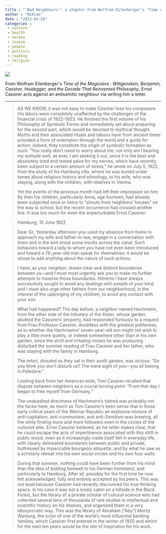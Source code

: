 ```yaml
---
title : "‘Bad Neighbours’: a chapter from Wolfram Eilenberger’s ‘Time of the Magicians’"
author : "Niklas"
date : "2021-01-26"
categories : 
 - culture
 - health
 - heroes
 - insane
 - people
 - politics
 - reading
 - religion
---
```


![](https://niklasblog.com/wp-content/magicians.jpeg)

From Wolfram Eilenberger's _Time of the Magicians : Wittgenstein, Benjamin, Cassirer, Heidegger, and the Decade That Reinvented Philosophy_, Ernst Cassirer acts against an antisemitic neighbour via writing him a letter.

* * *

> AS WE KNOW, it was not easy to make Cassirer lose his composure. His labors were completely unaffected by the challenges of the financial crisis of 1922–1923. He finished the first volume of his Philosophy of Symbolic Forms and immediately set about preparing for the second part, which would be devoted to mythical thought. Myths and their associated rituals and taboos have from ancient times provided a form of orientation through the world and a guide for action; indeed, they constitute the origin of symbolic formation as such. “You really don’t need to worry about me: not only am I bearing my solitude well, as ever, I am seeking it out, since it is the best and absolutely tried and tested salve for my nerves, which have recently been subject to a certain amount of stress,” he wrote on July 5, 1922, from the study of his Hamburg villa, where he was buried under tomes about religious history and ethnology, to his wife, who was staying, along with the children, with relatives in Vienna.  
>   
> Yet the events of the previous month had left their impression on him. By then his children, particularly Anna, age fourteen, had already been subjected once or twice to “shouts from neighbors’ houses” on the way to school, but the recent occurrence had crossed another line. It was too much for even the imperturbable Ernst Cassirer:

> _Hamburg, 10 June 1922_
> 
> Dear Sir, Yesterday afternoon you used my absence from home to approach my wife and father-in-law, engage in a conversation with them and in the end shout some insults across the canal. Such behaviors toward a lady to whom you have not even been introduced and toward a 76-year-old man speak for themselves: it would be otiose to add anything about the nature of such actions.  
>   
> I have, as your neighbor, drawn clear and distinct boundaries between us—and I must most urgently ask you to make no further attempts to traverse those boundaries. Hitherto I have always successfully sought to avoid any dealings with people of your kind, and I must also urge other fathers from our neighborhood, in the interest of the upbringing of my children, to avoid any contact with your son.

> What had happened? The day before, a neighbor named Hachmann, from the other side of the tributary of the Alster, whose garden abutted the Cassirers’ property, had responded furiously to a request from Frau Professor Cassirer, doubtless with the greatest politeness, as to whether the Hachmanns’ seven-year-old son might not wish to play a little more quietly, or indeed somewhere other than in his own garden, since the shrill and irritating noises he was producing disturbed the summer reading of Frau Cassirer and her father, who was staying with the family in Hamburg.  
>   
> The retort, shouted as they sat in their sunlit garden, was vicious: “Do you think you don’t disturb us? The mere sight of you—you all belong in Palestine.”  
>   
> Looking back from her American exile, Toni Cassirer recalled that dispute between neighbors as a crucial turning point: “From that day I began to free myself from Germany.”  
>   
> The unabashed directness of Hachmann’s hatred was probably not the factor here, as much as Toni Cassirer’s keen sense that in those early critical years of the Weimar Republic an explosive mixture of anti-capitalism, anti-communism, and anti-Semitism was brewing, all the while finding more and more followers even in the circles of the cultured elite. Ernst Cassirer believed, as his letter makes clear, that he could escape the acts of impertinence associated with this shift in public mood, even as it increasingly made itself felt in everyday life, with clearly delineated boundaries between public and private, buttressed by impeccable bourgeois etiquette, and by what he saw as a scholarly retreat into his own social circles and his own four walls.  
>   
> During that summer, nothing could have been further from his mind than the idea of bidding farewell to his German homeland, and particularly to Hamburg. After all, possibly for the first time he now felt acknowledged, fully and entirely accepted by his peers. This was not least because Cassirer had recently discovered his true thinking space. In his case it was not a lonely cabin on a hillside in the Black Forest, but the library of a private scholar of cultural science who had collected several tens of thousands of rare studies in intellectual and scientific history on his shelves, and organized them in a very idiosyncratic way. This was the library of Abraham (“Aby”) Moritz Warburg, the scion of one of the world’s most influential banking families, which Cassirer first entered in the winter of 1920 and which for the next ten years would be the site of inspiration for his work.
